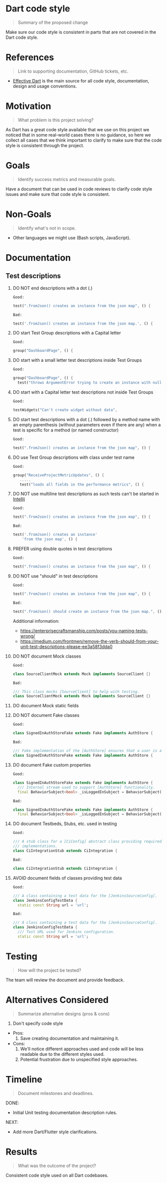 # Dart code style
> Summary of the proposed change

Make sure our code style is consistent in parts that are not covered in the Dart code style.

# References
> Link to supporting documentation, GitHub tickets, etc.

- [Effective Dart](https://dart.dev/guides/language/effective-dart/) is the main source for 
all code style, documentation, design and usage conventions.


# Motivation
> What problem is this project solving?

As Dart has a great code style available
that we use on this project we noticed that in some real-world cases there is no guidance,
so here we collect all cases that we think important to clarify to make sure that the code style
is consistent through the project.

# Goals

> Identify success metrics and measurable goals.

Have a document that can be used in code reviews to clarify code style issues and make sure
that code style is consistent.

# Non-Goals

> Identify what's not in scope.

- Other languages we might use (Bash scripts, JavaScript).

# Documentation

## Test descriptions
1. DO NOT end descriptions with a dot (.)
    
    `Good:`
              
    ```dart
    test(".fromJson() creates an instance from the json map", () {
    ```
   
    `Bad:`
               
    ```dart
    test('.fromJson() creates an instance from the json map.', () {
    ```
2. DO start Test Group descriptions with a Capital letter
    
    `Good:`
    
    ```dart
    group("DashboardPage", () {
    ```
3. DO start with a small letter test descriptions inside Test Groups

    `Good:`
    
    ```dart
    group("DashboardPage", () {
      test("throws ArgumentError trying to create an instance with null CI client", 
    ```
4. DO start with a Capital letter test descriptions not inside Test Groups
    
    `Good:`
    
    ```dart
    testWidgets("Can't create widget without data",
    ```
5. DO start test descriptions with a dot (.) followed by a method name with an empty parenthesis 
(without parameters even if there are any) when a test is specific for a method (or named constructor)

    `Good:`
    
    ```dart
    test(".fromJson() creates an instance from the json map", () {
    ```
6. DO use Test Group descriptions with class under test name
    
    `Good:`
    
    ```dart
    group("ReceiveProjectMetricUpdates", () {
       .....
       test("loads all fields in the performance metrics", () {
    ```
7. DO NOT use multiline test descriptions as such tests can't 
be started in [Intellij](https://youtrack.jetbrains.com/issue/WEB-44842)
    
    `Good:`
            
    ```dart
    test(".fromJson() creates an instance from the json map", () {
    ```
   
    `Bad:`
               
    ```dart
    test('.fromJson() creates an instance'
        'from the json map', () {
    ```
8. PREFER using double quotes in test descriptions
    
    `Good:`
    
    ```dart
    test(".fromJson() creates an instance from the json map", () {
    ```
9. DO NOT use "should" in test descriptions
    
    `Good:`
         
    ```dart
    test(".fromJson() creates an instance from the json map", () {
    ```
    
    `Bad:`
              
    ```dart
    test(".fromJson() should create an instance from the json map.", () {
    ```
    Additional information: 
    - https://enterprisecraftsmanship.com/posts/you-naming-tests-wrong/
    - https://medium.com/frontmen/remove-the-verb-should-from-your-unit-test-descriptions-please-ee3a58f3dda0
    
10. DO NOT document Mock classes
    
    `Good:`
    
    ```dart
    class SourceClientMock extends Mock implements SourceClient {}
    ```
    
    `Bad:`
              
    ```dart
    /// This class mocks [SourceClient] to help with testing.
    class SourceClientMock extends Mock implements SourceClient {}
    ```
    
11. DO document Mock static fields
12. DO NOT document Fake classes

    `Good:`
    
    ```dart
    class SignedInAuthStoreFake extends Fake implements AuthStore {
    ```
    
    `Bad:`
              
    ```dart
    /// Fake implementation of the [AuthStore] ensures that a user is already logged in into the app.
    class SignedInAuthStoreFake extends Fake implements AuthStore {
    ```
13. DO document Fake custom properties

    `Good:`
    
    ```dart
    class SignedInAuthStoreFake extends Fake implements AuthStore {
      /// Internal stream used to support [AuthStore] functionality.
      final BehaviorSubject<bool> _isLoggedInSubject = BehaviorSubject();
    ```
    
    `Bad:`
              
    ```dart
    class SignedInAuthStoreFake extends Fake implements AuthStore {
      final BehaviorSubject<bool> _isLoggedInSubject = BehaviorSubject();
    ```

14. DO document Testbeds, Stubs, etc. used in testing
    
    `Good:`
        
    ```dart
    /// A stub class for a [CiConfig] abstract class providing required
    /// implementations.
    class CiIntegrationStub extends CiIntegration {
    ```
    
    `Bad:`
          
    ```dart
    class CiIntegrationStub extends CiIntegration {
    ```
15. AVOID document fields of classes providing test data

    `Good:`
        
    ```dart
    /// A class containing a test data for the [JenkinsSourceConfig].
    class JenkinsConfigTestData {
      static const String url = 'url';
    ```
    
    `Bad:`
          
    ```dart
    /// A class containing a test data for the [JenkinsSourceConfig].
    class JenkinsConfigTestData {
      /// Test URL used for Jenkins configuration.
      static const String url = 'url';
    ```
  
# Testing

> How will the project be tested?

The team will review the document and provide feedback.

# Alternatives Considered

> Summarize alternative designs (pros & cons)

1. Don't specify code style
- Pros:
    1. Save creating documentation and maintaining it.
- Cons:
    1. We'll notice different approaches used and code will be less 
    readable due to the different styles used.
    2. Potential frustration due to unspecified style approaches.

# Timeline

> Document milestones and deadlines.

DONE:

  - Initial Unit testing documentation description rules.

NEXT:

  - Add more Dart/Flutter style clarifications.
  
# Results

> What was the outcome of the project?

Consistent code style used on all Dart codebases.
